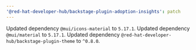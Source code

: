 ```yaml
---
'@red-hat-developer-hub/backstage-plugin-adoption-insights': patch
---
```


Updated dependency `@mui/icons-material` to `5.17.1`.
Updated dependency `@mui/material` to `5.17.1`.
Updated dependency `@red-hat-developer-hub/backstage-plugin-theme` to `^0.8.0`.
